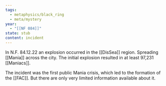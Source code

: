 ```yaml
---
tags:
  - metaphysics/black_ring
  - meta/mystery
year:
  - "[[NF 084]]"
state: stub
content: incident
---
```

In N.F. 84.12.22 an explosion occurred in the [[DisSea]] region. Spreading [[Mania]] across the city. The initial explosion resulted in at least 97,231 [[Maniacs]].

The incident was the first public Mania crisis, which led to the formation of the [[FAC]]. But there are only very limited information available about it.